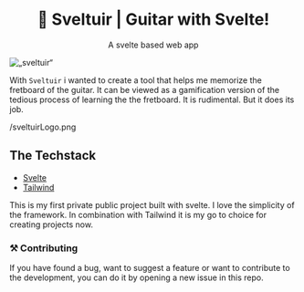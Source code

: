 <h1 align="center">🎸 Sveltuir | Guitar with Svelte!</h1>
<p align="center">A svelte based web app</p>

<img src=„https://sveltuir.xyz/assets/sveltuirLogo.png“ alt=„sveltuir“>

With `Sveltuir` i wanted to create a tool that helps me memorize the fretboard of the guitar. It can be viewed as a gamification version of the tedious process of learning the the fretboard. It is rudimental. But it does its job. 

/sveltuirLogo.png

## The Techstack
- [Svelte](https://svelte.dev/)
- [Tailwind](https://tailwindcss.com/)

This is my first private public project built with svelte. I love the simplicity of the framework. In combination with Tailwind it is my go to choice for creating projects now. 

### ⚒ Contributing 
If you have found a bug, want to suggest a feature or want to contribute to the development, you can do it by opening a new issue in this repo.
